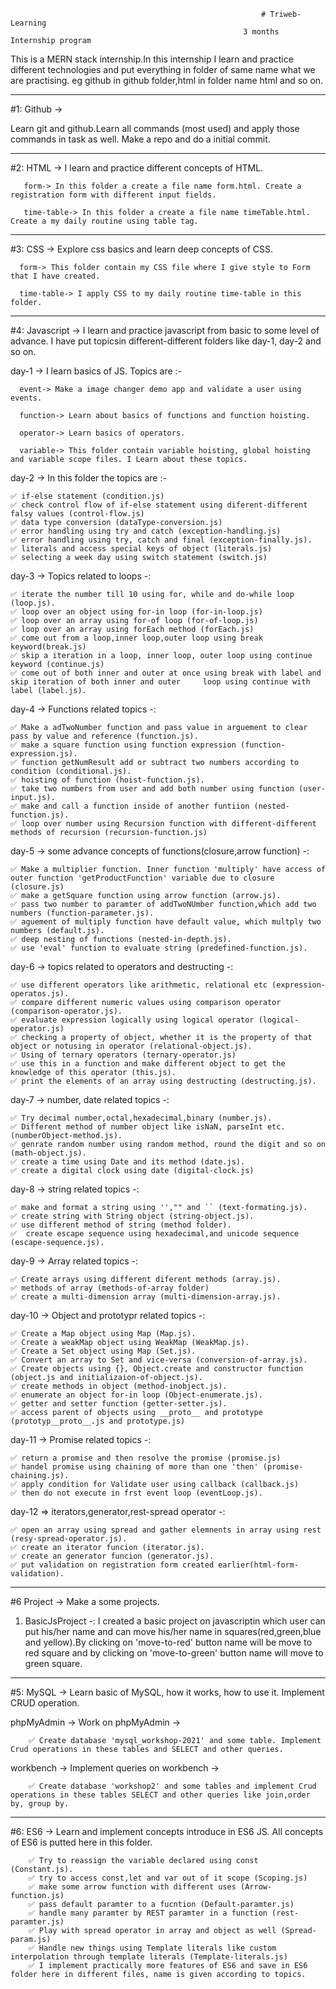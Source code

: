                                                             # Triweb-Learning
                                                        3 months Internship program

This is a MERN stack internship.In this internship I learn and practice different technologies and put everything in folder of same name what we are practising. eg github in github folder,html in folder name html and so on.

---

#1: Github ->

Learn git and github.Learn all commands (most used) and apply those commands in task as well. Make a repo and do a initial commit.

---

#2: HTML -> I learn and practice different concepts of HTML.

       form-> In this folder a create a file name form.html. Create a registration form with different input fields.

       time-table-> In this folder a create a file name timeTable.html. Create a my daily routine using table tag.

---

#3: CSS -> Explore css basics and learn deep concepts of CSS.

      form-> This folder contain my CSS file where I give style to Form that I have created.

      time-table-> I apply CSS to my daily routine time-table in this folder.

---

#4: Javascript -> I learn and practice javascript from basic to some level of advance. I have put topicsin different-different folders like day-1, day-2 and so on.

day-1 -> I learn basics of JS. Topics are :-

      event-> Make a image changer demo app and validate a user using events.

      function-> Learn about basics of functions and function hoisting.

      operator-> Learn basics of operators.

      variable-> This folder contain variable hoisting, global hoisting and variable scope files. I Learn about these topics.

day-2 -> In this folder the topics are :-

    ✅ if-else statement (condition.js)
    ✅ check control flow of if-else statement using diferent-different falsy values (control-flow.js)
    ✅ data type conversion (dataType-conversion.js)
    ✅ error handling using try and catch (exception-handling.js)
    ✅ error handling using try, catch and final (exception-finally.js).
    ✅ literals and access special keys of object (literals.js)
    ✅ selecting a week day using switch statement (switch.js)

day-3 -> Topics related to loops -:

    ✅ iterate the number till 10 using for, while and do-while loop (loop.js).
    ✅ loop over an object using for-in loop (for-in-loop.js)
    ✅ loop over an array using for-of loop (for-of-loop.js)
    ✅ loop over an array using forEach method (forEach.js)
    ✅ come out from a loop,inner loop,outer loop using break keyword(break.js)
    ✅ skip a iteration in a loop, inner loop, outer loop using continue keyword (continue.js)
    ✅ come out of both inner and outer at once using break with label and skip iteration of both inner and outer     loop using continue with label (label.js).

day-4 -> Functions related topics -:

    ✅ Make a adTwoNumber function and pass value in arguement to clear pass by value and reference (function.js).
    ✅ make a square function using function expression (function-expression.js).
    ✅ function getNumResult add or subtract two numbers according to condition (conditional.js).
    ✅ hoisting of function (hoist-function.js).
    ✅ take two numbers from user and add both number using function (user-input.js).
    ✅ make and call a function inside of another funtiion (nested-function.js).
    ✅ loop over number using Recursion function with different-different methods of recursion (recursion-function.js)

day-5 -> some advance concepts of functions(closure,arrow function) -:

    ✅ Make a multiplier function. Inner function 'multiply' have access of outer function 'getProductFunction' variable due to closure (closure.js)
    ✅ make a getSquare function using arrow function (arrow.js).
    ✅ pass two number to paramter of addTwoNUmber function,which add two numbers (function-parameter.js).
    ✅ aguement of multiply function have default value, which multply two numbers (default.js).
    ✅ deep nesting of functions (nested-in-depth.js).
    ✅ use 'eval' function to evaluate string (predefined-function.js).

day-6 -> topics related to operators and destructing -:

    ✅ use different operators like arithmetic, relational etc (expression-operatos.js).
    ✅ compare different numeric values using comparison operator (comparison-operator.js).
    ✅ evaluate expression logically using logical operator (logical-operator.js)
    ✅ checking a property of object, whether it is the property of that object or notusing in operator (relational-object.js).
    ✅ Using of ternary operators (ternary-operator.js)
    ✅ use this in a function and make different object to get the knowledge of this operator (this.js).
    ✅ print the elements of an array using destructing (destructing.js).

day-7 -> number, date related topics -:

    ✅ Try decimal number,octal,hexadecimal,binary (number.js).
    ✅ Different method of number object like isNaN, parseInt etc. (numberObject-method.js).
    ✅ genrate random number using random method, round the digit and so on (math-object.js).
    ✅ create a time using Date and its method (date.js).
    ✅ create a digital clock using date (digital-clock.js)

day-8 -> string related topics -:

    ✅ make and format a string using '',"" and `` (text-formating.js).
    ✅ create string with String object (string-object.js).
    ✅ use different method of string (method folder).
    ✅  create escape sequence using hexadecimal,and unicode sequence (escape-sequence.js).

day-9 -> Array related topics -:

    ✅ Create arrays using different diferent methods (array.js).
    ✅ methods of array (methods-of-array folder)
    ✅ create a multi-dimension array (multi-dimension-array.js).

day-10 -> Object and prototypr related topics -:

    ✅ Create a Map object using Map (Map.js).
    ✅ Create a weakMap object using WeakMap (WeakMap.js).
    ✅ Create a Set object using Map (Set.js).
    ✅ Convert an array to Set and vice-versa (conversion-of-array.js).
    ✅ Create objects using {}, Object.create and constructor function (object.js and initializaion-of-object.js).
    ✅ create methods in object (method-inobject.js).
    ✅ enumerate an object for-in loop (Object-enumerate.js).
    ✅ getter and setter function (getter-setter.js).
    ✅ access parent of objects using __proto__ and prototype (prototyp__proto__.js and prototype.js)

day-11 -> Promise related topics -:

    ✅ return a promise and then resolve the promise (promise.js)
    ✅ handel promise using chaining of more than one 'then' (promise-chaining.js).
    ✅ apply condition for Validate user using callback (callback.js)
    ✅ then do not execute in frst event loop (eventLoop.js).

day-12 => iterators,generator,rest-spread operator -:

    ✅ open an array using spread and gather elemnents in array using rest (resy-spread-operator.js).
    ✅ create an iterator funcion (iterator.js).
    ✅ create an generator funcion (generator.js).
    ✅ put validation on registration form created earlier(html-form-validation).

---

#6 Project -> Make a some projects.

1. BasicJsProject -: I created a basic project on javascriptin which user can put his/her name and can move his/her name in squares(red,green,blue and yellow).By clicking on 'move-to-red' button name will be move to red square and by clicking on 'move-to-green' button name will move to green square.

---

#5: MySQL -> Learn basic of MySQL, how it works, how to use it. Implement CRUD operation.

phpMyAdmin -> Work on phpMyAdmin ->

        ✅ Create database 'mysql_workshop-2021' and some table. Implement Crud operations in these tables and SELECT and other queries.

workbench -> Implement queries on workbench ->

        ✅ Create database 'workshop2' and some tables and implement Crud operations in these tables SELECT and other queries like join,order by, group by.

---

#6: ES6 -> Learn and implement concepts introduce in ES6 JS. All concepts of ES6 is putted here in this folder.

        ✅ Try to reassign the variable declared using const (Constant.js).
        ✅ try to access const,let and var out of it scope (Scoping.js)
        ✅ make some arrow function with different uses (Arrow-function.js)
        ✅ pass default paramter to a fucntion (Default-paramter.js)
        ✅ handle many paramter by REST paramter in a function (rest-paramter.js)
        ✅ Play with spread operator in array and object as well (Spread-param.js)
        ✅ Handle new things using Template literals like custom interpolation through template literals (Template-literals.js)
        ✅ I implement practically more features of ES6 and save in ES6 folder here in different files, name is given according to topics.

